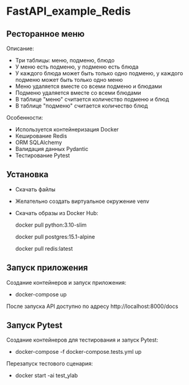 # FastAPI_example_Redis

## Ресторанное меню

Описание:

- Три таблицы: меню, подменю, блюдо
- У меню есть подменю, у подменю есть блюда
- У каждого блюда может быть только одно подменю, у каждого подменю может быть только одно меню
- Меню удаляется вместе со всеми подменю и блюдами
- Подменю удаляется вместе со всеми блюдами
- В таблице "меню" считается количество подменю и блюд
- В таблице "подменю" считается количество блюд

Особенности:

- Используется контейнеризация Docker
- Кеширование Redis
- ORM SQLAlchemy
- Валидация данных Pydantic
- Тестирование Pytest

## Установка

- Скачать файлы
- Желательно создать виртуальное окружение venv
- Скачать образы из Docker Hub:

    docker pull python:3.10-slim

    docker pull postgres:15.1-alpine

    docker pull redis:latest

## Запуск приложения

Создание контейнеров и запуск приложения:

- docker-compose up

После запуска API доступно по адресу http://localhost:8000/docs

## Запуск Pytest

Создание контейнеров для тестирования и запуск Pytest:

- docker-compose -f docker-compose.tests.yml up

Перезапуск тестового сценария:

- docker start -ai test_ylab
